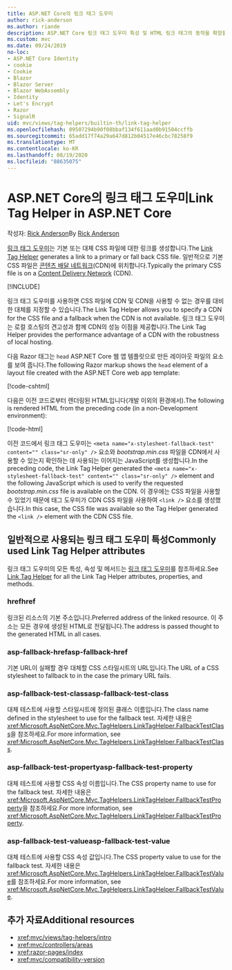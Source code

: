 ```yaml
---
title: ASP.NET Core의 링크 태그 도우미
author: rick-anderson
ms.author: riande
description: ASP.NET Core 링크 태그 도우미 특성 및 HTML 링크 태그의 동작을 확장할 때 각 특성이 담당하는 역할을 확인합니다.
ms.custom: mvc
ms.date: 09/24/2019
no-loc:
- ASP.NET Core Identity
- cookie
- Cookie
- Blazor
- Blazor Server
- Blazor WebAssembly
- Identity
- Let's Encrypt
- Razor
- SignalR
uid: mvc/views/tag-helpers/builtin-th/link-tag-helper
ms.openlocfilehash: 09507294b90f08bbaf134f611aad0b91504ccffb
ms.sourcegitcommit: 65add17f74a29a647d812b04517e46cbc78258f9
ms.translationtype: MT
ms.contentlocale: ko-KR
ms.lasthandoff: 08/19/2020
ms.locfileid: "88635075"
---
```

# <a name="link-tag-helper-in-aspnet-core"></a><span data-ttu-id="acc30-103">ASP.NET Core의 링크 태그 도우미</span><span class="sxs-lookup"><span data-stu-id="acc30-103">Link Tag Helper in ASP.NET Core</span></span>

<span data-ttu-id="acc30-104">작성자: [Rick Anderson](https://twitter.com/RickAndMSFT)</span><span class="sxs-lookup"><span data-stu-id="acc30-104">By [Rick Anderson](https://twitter.com/RickAndMSFT)</span></span>

<span data-ttu-id="acc30-105">[링크 태그 도우미](xref:Microsoft.AspNetCore.Mvc.TagHelpers.LinkTagHelper)는 기본 또는 대체 CSS 파일에 대한 링크를 생성합니다.</span><span class="sxs-lookup"><span data-stu-id="acc30-105">The [Link Tag Helper](xref:Microsoft.AspNetCore.Mvc.TagHelpers.LinkTagHelper) generates a link to a primary or fall back CSS file.</span></span> <span data-ttu-id="acc30-106">일반적으로 기본 CSS 파일은 [콘텐츠 배달 네트워크](/office365/enterprise/content-delivery-networks#what-exactly-is-a-cdn)(CDN)에 위치합니다.</span><span class="sxs-lookup"><span data-stu-id="acc30-106">Typically the primary CSS file is on a [Content Delivery Network](/office365/enterprise/content-delivery-networks#what-exactly-is-a-cdn) (CDN).</span></span>

[!INCLUDE[](~/includes/cdn.md)]

<span data-ttu-id="acc30-107">링크 태그 도우미를 사용하면 CSS 파일에 CDN 및 CDN을 사용할 수 없는 경우를 대비한 대체를 지정할 수 있습니다.</span><span class="sxs-lookup"><span data-stu-id="acc30-107">The Link Tag Helper allows you to specify a CDN for the CSS file and a fallback when the CDN is not available.</span></span> <span data-ttu-id="acc30-108">링크 태그 도우미는 로컬 호스팅의 견고성과 함께 CDN의 성능 이점을 제공합니다.</span><span class="sxs-lookup"><span data-stu-id="acc30-108">The Link Tag Helper provides the performance advantage of a CDN with the robustness of local hosting.</span></span>

<span data-ttu-id="acc30-109">다음 Razor 태그는 `head` ASP.NET Core 웹 앱 템플릿으로 만든 레이아웃 파일의 요소를 보여 줍니다.</span><span class="sxs-lookup"><span data-stu-id="acc30-109">The following Razor markup shows the `head` element of a layout file created with the ASP.NET Core web app template:</span></span>

[!code-cshtml[](link-tag-helper/sample/_Layout.cshtml?name=snippet)]

<span data-ttu-id="acc30-110">다음은 이전 코드로부터 렌더링된 HTML입니다(개발 이외의 환경에서).</span><span class="sxs-lookup"><span data-stu-id="acc30-110">The following is rendered HTML from the preceding code (in a non-Development environment):</span></span>

[!code-html[](link-tag-helper/sample/HtmlPage1.html)]

<span data-ttu-id="acc30-111">이전 코드에서 링크 태그 도우미는 `<meta name="x-stylesheet-fallback-test" content="" class="sr-only" />` 요소와 *bootstrap.min.css* 파일을 CDN에서 사용할 수 있는지 확인하는 데 사용되는 이어지는 JavaScript를 생성합니다.</span><span class="sxs-lookup"><span data-stu-id="acc30-111">In the preceding code, the Link Tag Helper generated the `<meta name="x-stylesheet-fallback-test" content="" class="sr-only" />` element and the following JavaScript which is used to verify the requested *bootstrap.min.css* file is available on the CDN.</span></span> <span data-ttu-id="acc30-112">이 경우에는 CSS 파일을 사용할 수 있었기 때문에 태그 도우미가 CDN CSS 파일을 사용하여 `<link />` 요소를 생성했습니다.</span><span class="sxs-lookup"><span data-stu-id="acc30-112">In this case, the CSS file was available so the Tag Helper generated the `<link />` element with the CDN CSS file.</span></span>

## <a name="commonly-used-link-tag-helper-attributes"></a><span data-ttu-id="acc30-113">일반적으로 사용되는 링크 태그 도우미 특성</span><span class="sxs-lookup"><span data-stu-id="acc30-113">Commonly used Link Tag Helper attributes</span></span>

<span data-ttu-id="acc30-114">링크 태그 도우미의 모든 특성, 속성 및 메서드는 [링크 태그 도우미](xref:Microsoft.AspNetCore.Mvc.TagHelpers.LinkTagHelper)를 참조하세요.</span><span class="sxs-lookup"><span data-stu-id="acc30-114">See [Link Tag Helper](xref:Microsoft.AspNetCore.Mvc.TagHelpers.LinkTagHelper)  for all the Link Tag Helper attributes, properties, and methods.</span></span>

### <a name="href"></a><span data-ttu-id="acc30-115">href</span><span class="sxs-lookup"><span data-stu-id="acc30-115">href</span></span>

<span data-ttu-id="acc30-116">링크된 리소스의 기본 주소입니다.</span><span class="sxs-lookup"><span data-stu-id="acc30-116">Preferred address of the linked resource.</span></span> <span data-ttu-id="acc30-117">이 주소는 모든 경우에 생성된 HTML로 전달됩니다.</span><span class="sxs-lookup"><span data-stu-id="acc30-117">The address is passed thought to the generated HTML in all cases.</span></span>

### <a name="asp-fallback-href"></a><span data-ttu-id="acc30-118">asp-fallback-href</span><span class="sxs-lookup"><span data-stu-id="acc30-118">asp-fallback-href</span></span>

<span data-ttu-id="acc30-119">기본 URL이 실패할 경우 대체할 CSS 스타일시트의 URL입니다.</span><span class="sxs-lookup"><span data-stu-id="acc30-119">The URL of a CSS stylesheet to fallback to in the case the primary URL fails.</span></span>

### <a name="asp-fallback-test-class"></a><span data-ttu-id="acc30-120">asp-fallback-test-class</span><span class="sxs-lookup"><span data-stu-id="acc30-120">asp-fallback-test-class</span></span>

<span data-ttu-id="acc30-121">대체 테스트에 사용할 스타일시트에 정의된 클래스 이름입니다.</span><span class="sxs-lookup"><span data-stu-id="acc30-121">The class name defined in the stylesheet to use for the fallback test.</span></span> <span data-ttu-id="acc30-122">자세한 내용은 <xref:Microsoft.AspNetCore.Mvc.TagHelpers.LinkTagHelper.FallbackTestClass>을 참조하세요.</span><span class="sxs-lookup"><span data-stu-id="acc30-122">For more information, see <xref:Microsoft.AspNetCore.Mvc.TagHelpers.LinkTagHelper.FallbackTestClass>.</span></span>

### <a name="asp-fallback-test-property"></a><span data-ttu-id="acc30-123">asp-fallback-test-property</span><span class="sxs-lookup"><span data-stu-id="acc30-123">asp-fallback-test-property</span></span>

<span data-ttu-id="acc30-124">대체 테스트에 사용할 CSS 속성 이름입니다.</span><span class="sxs-lookup"><span data-stu-id="acc30-124">The CSS property name to use for the fallback test.</span></span> <span data-ttu-id="acc30-125">자세한 내용은 <xref:Microsoft.AspNetCore.Mvc.TagHelpers.LinkTagHelper.FallbackTestProperty>을 참조하세요.</span><span class="sxs-lookup"><span data-stu-id="acc30-125">For more information, see <xref:Microsoft.AspNetCore.Mvc.TagHelpers.LinkTagHelper.FallbackTestProperty>.</span></span>

### <a name="asp-fallback-test-value"></a><span data-ttu-id="acc30-126">asp-fallback-test-value</span><span class="sxs-lookup"><span data-stu-id="acc30-126">asp-fallback-test-value</span></span>

<span data-ttu-id="acc30-127">대체 테스트에 사용할 CSS 속성 값입니다.</span><span class="sxs-lookup"><span data-stu-id="acc30-127">The CSS property value to use for the fallback test.</span></span> <span data-ttu-id="acc30-128">자세한 내용은 <xref:Microsoft.AspNetCore.Mvc.TagHelpers.LinkTagHelper.FallbackTestValue>를 참조하세요.</span><span class="sxs-lookup"><span data-stu-id="acc30-128">For more information, see <xref:Microsoft.AspNetCore.Mvc.TagHelpers.LinkTagHelper.FallbackTestValue>.</span></span>

## <a name="additional-resources"></a><span data-ttu-id="acc30-129">추가 자료</span><span class="sxs-lookup"><span data-stu-id="acc30-129">Additional resources</span></span>

* <xref:mvc/views/tag-helpers/intro>
* <xref:mvc/controllers/areas>
* <xref:razor-pages/index>
* <xref:mvc/compatibility-version>
